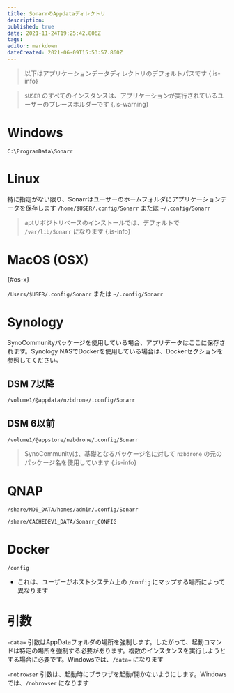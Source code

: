 ```yaml
---
title: SonarrのAppdataディレクトリ
description: 
published: true
date: 2021-11-24T19:25:42.806Z
tags: 
editor: markdown
dateCreated: 2021-06-09T15:53:57.860Z
---
```


> 以下はアプリケーションデータディレクトリのデフォルトパスです {.is-info}

> `$USER` のすべてのインスタンスは、アプリケーションが実行されているユーザーのプレースホルダーです {.is-warning}

# Windows

`C:\ProgramData\Sonarr`

# Linux

特に指定がない限り、Sonarrはユーザーのホームフォルダにアプリケーションデータを保存します `/home/$USER/.config/Sonarr` または `~/.config/Sonarr`

> aptリポジトリベースのインストールでは、デフォルトで `/var/lib/Sonarr` になります
{.is-info}

# MacOS (OSX)

{#os-x}

`/Users/$USER/.config/Sonarr` または `~/.config/Sonarr`

# Synology

SynoCommunityパッケージを使用している場合、アプリデータはここに保存されます。Synology NASでDockerを使用している場合は、Dockerセクションを参照してください。

## DSM 7以降

`/volume1/@appdata/nzbdrone/.config/Sonarr`

## DSM 6以前

`/volume1/@appstore/nzbdrone/.config/Sonarr`

> SynoCommunityは、基礎となるパッケージ名に対して `nzbdrone` の元のパッケージ名を使用しています {.is-info}

# QNAP

`/share/MD0_DATA/homes/admin/.config/Sonarr`

`/share/CACHEDEV1_DATA/Sonarr_CONFIG`

# Docker

`/config`

- これは、ユーザーがホストシステム上の `/config` にマップする場所によって異なります

# 引数

`-data=` 引数はAppDataフォルダの場所を強制します。したがって、起動コマンドは特定の場所を強制する必要があります。複数のインスタンスを実行しようとする場合に必要です。Windowsでは、`/data=` になります

`-nobrowser` 引数は、起動時にブラウザを起動/開かないようにします。Windowsでは、`/nobrowser` になります